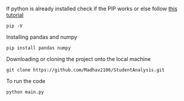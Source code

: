 If python is already installed check if the PIP works or else follow [this tutorial](https://phoenixnap.com/kb/how-to-install-python-3-windows)

```
pip -V 
```

Installing pandas and numpy 

```
pip install pandas numpy
```

Downloading or cloning the project onto the local machine

```
git clone https://github.com/Madhav2106/StudentAnalysis.git
```

To run the code 

```
python main.py
```

